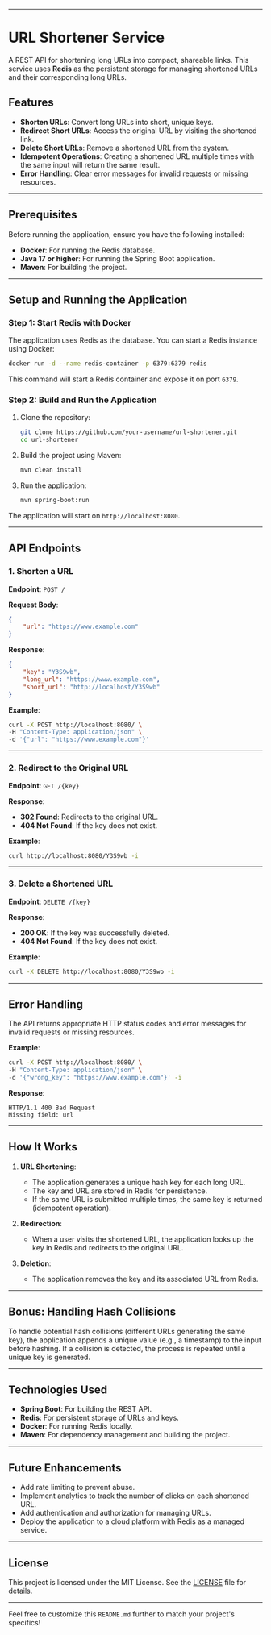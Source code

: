 
---

# URL Shortener Service

A REST API for shortening long URLs into compact, shareable links. This service uses **Redis** as the persistent storage for managing shortened URLs and their corresponding long URLs.

## Features

- **Shorten URLs**: Convert long URLs into short, unique keys.
- **Redirect Short URLs**: Access the original URL by visiting the shortened link.
- **Delete Short URLs**: Remove a shortened URL from the system.
- **Idempotent Operations**: Creating a shortened URL multiple times with the same input will return the same result.
- **Error Handling**: Clear error messages for invalid requests or missing resources.

---

## Prerequisites

Before running the application, ensure you have the following installed:

- **Docker**: For running the Redis database.
- **Java 17 or higher**: For running the Spring Boot application.
- **Maven**: For building the project.

---

## Setup and Running the Application

### Step 1: Start Redis with Docker

The application uses Redis as the database. You can start a Redis instance using Docker:

```bash
docker run -d --name redis-container -p 6379:6379 redis
```

This command will start a Redis container and expose it on port `6379`.

### Step 2: Build and Run the Application

1. Clone the repository:

   ```bash
   git clone https://github.com/your-username/url-shortener.git
   cd url-shortener
   ```

2. Build the project using Maven:

   ```bash
   mvn clean install
   ```

3. Run the application:

   ```bash
   mvn spring-boot:run
   ```

The application will start on `http://localhost:8080`.

---

## API Endpoints

### 1. Shorten a URL

**Endpoint**: `POST /`

**Request Body**:
```json
{
    "url": "https://www.example.com"
}
```

**Response**:
```json
{
    "key": "Y3S9wb",
    "long_url": "https://www.example.com",
    "short_url": "http://localhost/Y3S9wb"
}
```

**Example**:
```bash
curl -X POST http://localhost:8080/ \
-H "Content-Type: application/json" \
-d '{"url": "https://www.example.com"}'
```

---

### 2. Redirect to the Original URL

**Endpoint**: `GET /{key}`

**Response**:
- **302 Found**: Redirects to the original URL.
- **404 Not Found**: If the key does not exist.

**Example**:
```bash
curl http://localhost:8080/Y3S9wb -i
```

---

### 3. Delete a Shortened URL

**Endpoint**: `DELETE /{key}`

**Response**:
- **200 OK**: If the key was successfully deleted.
- **404 Not Found**: If the key does not exist.

**Example**:
```bash
curl -X DELETE http://localhost:8080/Y3S9wb -i
```

---

## Error Handling

The API returns appropriate HTTP status codes and error messages for invalid requests or missing resources.

**Example**:
```bash
curl -X POST http://localhost:8080/ \
-H "Content-Type: application/json" \
-d '{"wrong_key": "https://www.example.com"}' -i
```

**Response**:
```
HTTP/1.1 400 Bad Request
Missing field: url
```

---

## How It Works

1. **URL Shortening**:
   - The application generates a unique hash key for each long URL.
   - The key and URL are stored in Redis for persistence.
   - If the same URL is submitted multiple times, the same key is returned (idempotent operation).

2. **Redirection**:
   - When a user visits the shortened URL, the application looks up the key in Redis and redirects to the original URL.

3. **Deletion**:
   - The application removes the key and its associated URL from Redis.

---

## Bonus: Handling Hash Collisions

To handle potential hash collisions (different URLs generating the same key), the application appends a unique value (e.g., a timestamp) to the input before hashing. If a collision is detected, the process is repeated until a unique key is generated.

---

## Technologies Used

- **Spring Boot**: For building the REST API.
- **Redis**: For persistent storage of URLs and keys.
- **Docker**: For running Redis locally.
- **Maven**: For dependency management and building the project.

---

## Future Enhancements

- Add rate limiting to prevent abuse.
- Implement analytics to track the number of clicks on each shortened URL.
- Add authentication and authorization for managing URLs.
- Deploy the application to a cloud platform with Redis as a managed service.

---

## License

This project is licensed under the MIT License. See the [LICENSE](LICENSE) file for details.

---

Feel free to customize this `README.md` further to match your project's specifics!
